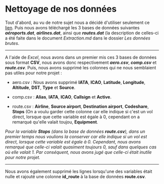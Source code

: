 # Nettoyage de nos données

Tout d'abord, au vu de notre sujet nous a décidé d'utiliser seulement ce [lien](https://openflights.org/data.html). Puis nous avons téléchargé les 3 bases de données suivantes ***aéroports.dat***, ***airlines.dat***, ainsi que ***routes.dat*** (la description de celles-ci a été faite dans le document _Extraction.md_ dans le dossier _Les données brutes_. 

---

A l'aide de _Excel_, nous avons dans un premier mis ces 3 bases de données sous format __CSV__, nous avons donc respectivement ***aero.csv***, ***comp.csv*** et ***route.csv***. Puis, nous avons supprimé les colonnes qui ne nous semblaient pas utiles pour notre projet :

* aero.csv : Nous avons supprimé __IATA__, __ICAO__, __Latitude__, __Longitude__, __Altitude__, __DST__, __Type__ et __Source__. 

* comp.csv : __Alias__, __IATA__, __ICAO__, __Callsign__ et __Active__.
* route.csv : __Airline__, __Source airport__, __Destination airport__, __Codeshare__, __Stops__ (On a voulu garder cette colonne car elle indique si c'est un vol direct, lorsque que cette variable est égale à 0, cependant on a remarqué qu'elle valait toujou, __Equipment__.

*Pour la variable __Stops__ (dans la base de données __route.csv__), dans un premier temps nous voulions la conserver car elle indique si un vol est direct, lorsque cette variable est égale à 0. Cependant, nous avons remarqué que celle-ci valait quasiment toujours 0, sauf dans quelques cas où elle valait 1. Par conséquent, nous avons jugé que celle-ci était inutile pour notre projet.*

---

Nous avons également supprimé les lignes lorsqu'une des variables était nulle et rajouté une colonne __id_route__ à la base de données __route.csv__. 



